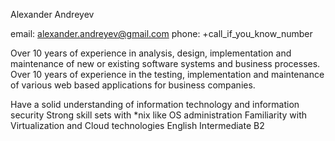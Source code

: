 Alexander Andreyev

email: alexander.andreyev@gmail.com
phone: +call_if_you_know_number

Over 10 years of experience in analysis, design, implementation and maintenance of new or existing software systems and business processes.
Over 10 years of experience in the testing, implementation and maintenance of various web based applications for business companies.


Have a solid understanding of information technology and information security
Strong skill sets with *nix like OS administration
Familiarity with Virtualization and Cloud technologies
English Intermediate B2
